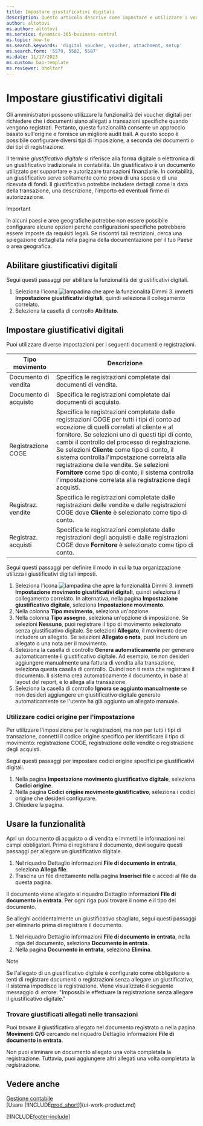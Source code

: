 ```yaml
---
title: Impostare giustificativi digitali
description: Questo articolo descrive come impostare e utilizzare i voucher digitali imposti in Microsoft Dynamics 365 Business Central.
author: altotovi
ms.author: altotovi
ms.service: dynamics-365-business-central
ms.topic: how-to
ms.search.keywords: 'digital voucher, voucher, attachment, setup'
ms.search.form: '5579, 5582, 5587'
ms.date: 11/17/2023
ms.custom: bap-template
ms.reviewer: bholtorf
---
```


# Impostare giustificativi digitali

Gli amministratori possono utilizzare la funzionalità dei voucher digitali per richiedere che i documenti siano allegati a transazioni specifiche quando vengono registrati. Pertanto, questa funzionalità consente un approccio basato sull'origine e fornisce un migliore audit trail. A questo scopo è possibile configurare diversi tipi di imposizione, a seconda dei documenti o dei tipi di registrazione.

Il termine *giustificativo digitale* si riferisce alla forma digitale o elettronica di un giustificativo tradizionale in contabilità. Un giustificativo è un documento utilizzato per supportare e autorizzare transazioni finanziarie. In contabilità, un giustificativo serve solitamente come prova di una spesa o di una ricevuta di fondi. Il giustificativo potrebbe includere dettagli come la data della transazione, una descrizione, l'importo ed eventuali firme di autorizzazione.

> [!IMPORTANT]
> In alcuni paesi e aree geografiche potrebbe non essere possibile configurare alcune opzioni perché configurazioni specifiche potrebbero essere imposte da requisiti legali. Se riscontri tali restrizioni, cerca una spiegazione dettagliata nella pagina della documentazione per il tuo Paese o area geografica.

## Abilitare giustificativi digitali

Segui questi passaggi per abilitare la funzionalità dei giustificativi digitali.

1. Seleziona l'icona ![lampadina che apre la funzionalità Dimmi 3.](media/ui-search/search_small.png "Informazioni sull'operazione che si desidera eseguire") immetti **Impostazione giustificativi digitali**, quindi seleziona il collegamento correlato.
2. Seleziona la casella di controllo **Abilitato**.

## Impostare giustificativi digitali

Puoi utilizzare diverse impostazioni per i seguenti documenti e registrazioni.

| Tipo movimento | Descrizione |
|------------|-------------|
| Documento di vendita | Specifica le registrazioni completate dai documenti di vendita. |
| Documento di acquisto | Specifica le registrazioni completate dai documenti di acquisto. |
| Registrazione COGE | Specifica le registrazioni completate dalle registrazioni COGE per tutti i tipi di conto ad eccezione di quelli correlati al cliente e al fornitore. Se selezioni uno di questi tipi di conto, cambi il controllo del processo di registrazione. Se selezioni **Cliente** come tipo di conto, il sistema controlla l'impostazione correlata alla registrazione delle vendite. Se selezioni **Fornitore** come tipo di conto, il sistema controlla l'impostazione correlata alla registrazione degli acquisti. |
| Registraz. vendite | Specifica le registrazioni completate dalle registrazioni delle vendite e dalle registrazioni COGE dove **Cliente** è selezionato come tipo di conto. |
| Registraz. acquisti | Specifica le registrazioni completate dalle registrazioni degli acquisti e dalle registrazioni COGE dove **Fornitore** è selezionato come tipo di conto. |

Segui questi passaggi per definire il modo in cui la tua organizzazione utilizza i giustificativi digitali imposti.

1. Seleziona l'icona ![lampadina che apre la funzionalità Dimmi 3.](media/ui-search/search_small.png "Dimmi cosa vuoi fare") immetti **Impostazione movimento giustificativi digitali**, quindi seleziona il collegamento correlato. In alternativa, nella pagina **Impostazione giustificativo digitale**, seleziona **Impostazione movimento**.
2. Nella colonna **Tipo movimento**, seleziona un'opzione.
3. Nella colonna **Tipo assegno**, seleziona un'opzione di imposizione. Se selezioni **Nessuno**, puoi registrare il tipo di movimento selezionato senza giustificativo digitale. Se selezioni **Allegato**, il movimento deve includere un allegato. Se selezioni **Allegato o nota**, puoi includere un allegato o una nota per il movimento. 
4. Seleziona la casella di controllo **Genera automaticamente** per generare automaticamente il giustificativo digitale. Ad esempio, se non desideri aggiungere manualmente una fattura di vendita alla transazione, seleziona questa casella di controllo. Quindi non ti resta che registrare il documento. Il sistema crea automaticamente il documento, in base al layout del report, e lo allega alla transazione.
5. Seleziona la casella di controllo **Ignora se aggiunto manualmente** se non desideri aggiungere un giustificativo digitale generato automaticamente se l'utente ha già aggiunto un allegato manuale.

### Utilizzare codici origine per l'impostazione

Per utilizzare l'imposizione per le registrazioni, ma non per tutti i tipi di transazione, connetti il codice origine specifico per identificare il tipo di movimento: registrazione COGE, registrazione delle vendite o registrazione degli acquisti.

Segui questi passaggi per impostare codici origine specifici pe giustificativi digitali.

1. Nella pagina **Impostazione movimento giustificativo digitale**, seleziona **Codici origine**.
2. Nella pagina **Codici origine movimento giustificativo**, seleziona i codici origine che desideri configurare.
3. Chiudere la pagina.

## Usare la funzionalità

Apri un documento di acquisto o di vendita e immetti le informazioni nei campi obbligatori. Prima di registrare il documento, devi seguire questi passaggi per allegare un giustificativo digitale.

1. Nel riquadro Dettaglio informazioni **File di documento in entrata**, seleziona **Allega file**.
2. Trascina un file direttamente nella pagina **Inserisci file** o accedi al file da questa pagina.

Il documento viene allegato al riquadro Dettaglio informazioni **File di documento in entrata**. Per ogni riga puoi trovare il nome e il tipo del documento.

Se alleghi accidentalmente un giustificativo sbagliato, segui questi passaggi per eliminarlo prima di registrare il documento.

1. Nel riquadro Dettaglio informazioni **File di documento in entrata**, nella riga del documento, seleziona **Documento in entrata**.
2. Nella pagina **Documento in entrata**, seleziona **Elimina**.

> [!NOTE]
> Se l'allegato di un giustificativo digitale è configurato come obbligatorio e tenti di registrare documenti o registrazioni senza allegare un giustificativo, il sistema impedisce la registrazione. Viene visualizzato il seguente messaggio di errore: "Impossibile effettuare la registrazione senza allegare il giustificativo digitale."

### Trovare giustificati allegati nelle transazioni

Puoi trovare il giustificativo allegato nel documento registrato o nella pagina **Movimenti C/G** cercando nel riquadro Dettaglio informazioni **File di documento in entrata**.

Non puoi eliminare un documento allegato una volta completata la registrazione. Tuttavia, puoi aggiungere altri allegati una volta completata la registrazione.

## Vedere anche

[Gestione contabile](finance.md)  
[Usare [!INCLUDE[prod_short](includes/prod_short.md)]](ui-work-product.md)

[!INCLUDE[footer-include](includes/footer-banner.md)]
